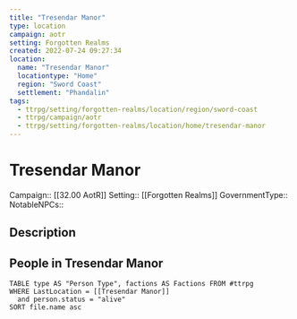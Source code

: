 ```yaml
---
title: "Tresendar Manor"
type: location
campaign: aotr
setting: Forgotten Realms
created: 2022-07-24 09:27:34
location:
  name: "Tresendar Manor"
  locationtype: "Home"
  region: "Sword Coast"
  settlement: "Phandalin"
tags:
  - ttrpg/setting/forgotten-realms/location/region/sword-coast
  - ttrpg/campaign/aotr
  - ttrpg/setting/forgotten-realms/location/home/tresendar-manor
---
```

# Tresendar Manor

Campaign:: [[32.00 AotR]]
Setting:: [[Forgotten Realms]]
GovernmentType::
NotableNPCs::

## Description



## People in Tresendar Manor

```dataview
TABLE type AS "Person Type", factions AS Factions FROM #ttrpg 
WHERE LastLocation = [[Tresendar Manor]]
  and person.status = "alive"
SORT file.name asc
```



